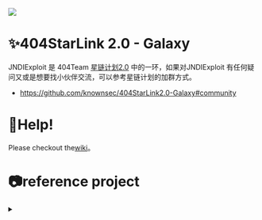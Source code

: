 ![](https://socialify.git.ci/nu1r/JNDIExploit/image?font=KoHo&forks=1&issues=1&language=1&logo=https%3A%2F%2Fs1.ax1x.com%2F2022%2F09%2F12%2FvXqOUI.jpg&name=1&owner=1&pattern=Signal&pulls=1&stargazers=1&theme=Auto)

# ✨404StarLink 2.0 - Galaxy

JNDIExploit 是 404Team [星链计划2.0](https://github.com/knownsec/404StarLink) 中的一环，如果对JNDIExploit
有任何疑问又或是想要找小伙伴交流，可以参考星链计划的加群方式。

+ https://github.com/knownsec/404StarLink2.0-Galaxy#community

# 🦜Help!

Please checkout the[wiki](https://github.com/qi4L/JNDIExploit/wiki)。

# 📷reference project

<details>
  <summary></summary>

- https://github.com/veracode-research/rogue-jndi
- https://github.com/welk1n/JNDI-Injection-Exploit
- https://github.com/welk1n/JNDI-Injection-Bypass
- https://github.com/WhiteHSBG/JNDIExploit
- https://github.com/su18/ysoserial

</details>